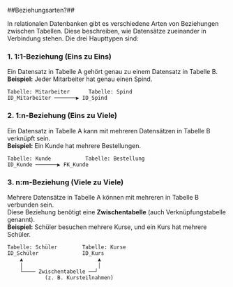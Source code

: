 ##Beziehungsarten?##

In relationalen Datenbanken gibt es verschiedene Arten von Beziehungen zwischen Tabellen. Diese beschreiben, wie Datensätze zueinander in Verbindung stehen. Die drei Haupttypen sind:

### 1. 1:1-Beziehung (Eins zu Eins)
Ein Datensatz in Tabelle A gehört genau zu einem Datensatz in Tabelle B.  
**Beispiel:** Jeder Mitarbeiter hat genau einen Spind.

```
Tabelle: Mitarbeiter      Tabelle: Spind
ID_Mitarbeiter ───────▶ ID_Spind
```

### 2. 1:n-Beziehung (Eins zu Viele)
Ein Datensatz in Tabelle A kann mit mehreren Datensätzen in Tabelle B verknüpft sein.  
**Beispiel:** Ein Kunde hat mehrere Bestellungen.

```
Tabelle: Kunde           Tabelle: Bestellung
ID_Kunde ───────▶ FK_Kunde
```

### 3. n:m-Beziehung (Viele zu Viele)
Mehrere Datensätze in Tabelle A können mit mehreren in Tabelle B verbunden sein.  
Diese Beziehung benötigt eine **Zwischentabelle** (auch Verknüpfungstabelle genannt).  
**Beispiel:** Schüler besuchen mehrere Kurse, und ein Kurs hat mehrere Schüler.

```
Tabelle: Schüler        Tabelle: Kurse
ID_Schüler              ID_Kurs
    ▲                        ▲
    │                        │
    └──── Zwischentabelle ──┘
            (z. B. Kursteilnahmen)
```

